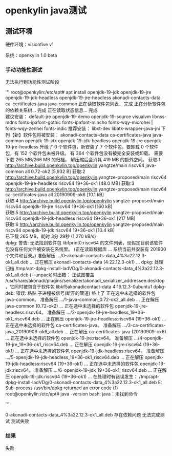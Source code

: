 # openkylin java测试



## 测试环境



硬件环境：visionfive v1

系统：openkylin 1.0 beta




### 手动功能性测试

无法执行到功能性测试阶段 

'''
root@openkylin:/etc/apt# apt install openjdk-19-jdk openjdk-19-jre openjdk-19-jdk-headless openjdk-19-jre-headless akonadi-contacts-data ca-certificates-java java-common
正在读取软件包列表... 完成
正在分析软件包的依赖关系树... 完成
正在读取状态信息... 完成                 
建议安装：
  default-jre openjdk-19-demo openjdk-19-source visualvm libnss-mdns fonts-ipafont-gothic fonts-ipafont-mincho fonts-wqy-microhei | fonts-wqy-zenhei fonts-indic
推荐安装：
  libxt-dev libatk-wrapper-java-jni
下列【新】软件包将被安装：
  akonadi-contacts-data ca-certificates-java java-common openjdk-19-jdk openjdk-19-jdk-headless openjdk-19-jre openjdk-19-jre-headless
升级了 0 个软件包，新安装了 7 个软件包，要卸载 0 个软件包，有 152 个软件包未被升级。
有 364 个软件包没有被完全安装或卸载。
需要下载 265 MB/266 MB 的归档。
解压缩后会消耗 419 MB 的额外空间。
获取:1 http://archive.build.openkylin.top/openkylin yangtze/main riscv64 java-common all 0.72-ok2 [5,932 B]
获取:2 http://archive.build.openkylin.top/openkylin yangtze-proposed/main riscv64 openjdk-19-jre-headless riscv64 19+36-ok1 [48.0 MB]
获取:3 http://archive.build.openkylin.top/openkylin yangtze-proposed/main riscv64 ca-certificates-java all 20190909-ok6 [10.1 kB]                                                                                                 
获取:4 http://archive.build.openkylin.top/openkylin yangtze-proposed/main riscv64 openjdk-19-jre riscv64 19+36-ok1 [160 kB]                                                                                                       
获取:5 http://archive.build.openkylin.top/openkylin yangtze-proposed/main riscv64 openjdk-19-jdk-headless riscv64 19+36-ok1 [217 MB]                                                                                              
获取:6 http://archive.build.openkylin.top/openkylin yangtze-proposed/main riscv64 openjdk-19-jdk riscv64 19+36-ok1 [10.4 kB]                                                                                                      
已下载 265 MB，耗时 3分 29秒 (1,270 kB/s)                                                                                                                                                                                   
dpkg: 警告: 无法找到软件包 libfprint0:riscv64 的文件列表，现假定目前该软件包没有任何文件被安装在系统里。
(正在读取数据库 ... 系统当前共安装有 201900 个文件和目录。)
准备解压 .../0-akonadi-contacts-data_4%3a22.12.3-ok1_all.deb  ...
正在解压 akonadi-contacts-data (4:22.12.3-ok1) ...
dpkg: 处理归档 /tmp/apt-dpkg-install-ladVDg/0-akonadi-contacts-data_4%3a22.12.3-ok1_all.deb (--unpack)时出错：
 正试图覆盖 /usr/share/akonadi/plugins/serializer/akonadi_serializer_addressee.desktop，它同时被包含于软件包 libkf5akonadicontact-data 4:19.12.3-0ubuntu1
dpkg-deb: 错误: 粘贴 子进程被信号(断开的管道) 终止了
正在选中未选择的软件包 java-common。
准备解压 .../1-java-common_0.72-ok2_all.deb  ...
正在解压 java-common (0.72-ok2) ...
正在选中未选择的软件包 openjdk-19-jre-headless:riscv64。
准备解压 .../2-openjdk-19-jre-headless_19+36-ok1_riscv64.deb  ...
正在解压 openjdk-19-jre-headless:riscv64 (19+36-ok1) ...
正在选中未选择的软件包 ca-certificates-java。
准备解压 .../3-ca-certificates-java_20190909-ok6_all.deb  ...
正在解压 ca-certificates-java (20190909-ok6) ...
正在选中未选择的软件包 openjdk-19-jre:riscv64。
准备解压 .../4-openjdk-19-jre_19+36-ok1_riscv64.deb  ...
正在解压 openjdk-19-jre:riscv64 (19+36-ok1) ...
正在选中未选择的软件包 openjdk-19-jdk-headless:riscv64。
准备解压 .../5-openjdk-19-jdk-headless_19+36-ok1_riscv64.deb  ...
正在解压 openjdk-19-jdk-headless:riscv64 (19+36-ok1) ...
正在选中未选择的软件包 openjdk-19-jdk:riscv64。
准备解压 .../6-openjdk-19-jdk_19+36-ok1_riscv64.deb  ...
正在解压 openjdk-19-jdk:riscv64 (19+36-ok1) ...
在处理时有错误发生：
 /tmp/apt-dpkg-install-ladVDg/0-akonadi-contacts-data_4%3a22.12.3-ok1_all.deb
E: Sub-process /usr/bin/dpkg returned an error code (1)
root@openkylin:/etc/apt# java -version
bash: java：未找到命令

'''

0-akonadi-contacts-data_4%3a22.12.3-ok1_all.deb 存在依赖问题 无法完成测试 测试失败


### 结果

失败





